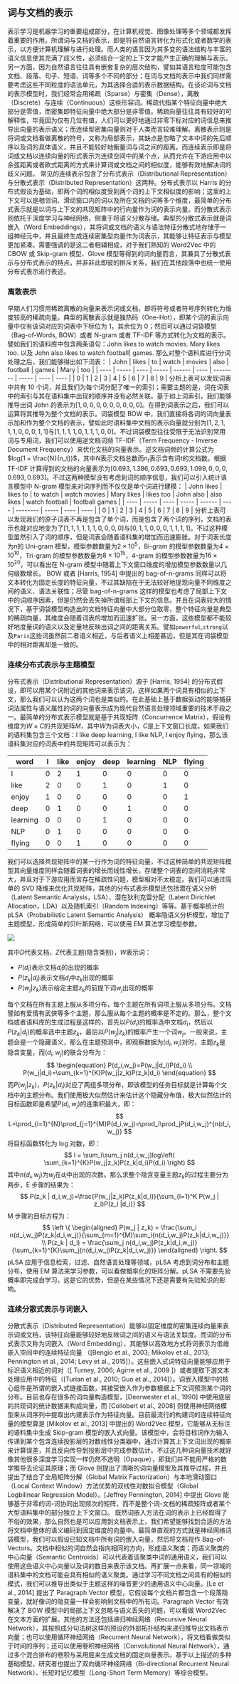 ## 词与文档的表示

表示学习是机器学习的重要组成部分，在计算机视觉、图像处理等多个领域都发挥着重要的作用。所谓词与文档的表示，即是将自然语言转化为形式化或者数学的表示，以方便计算机理解与进行处理。而人类的语言因为其多变的语法结构与丰富的语义信息使其充满了歧义性，必须结合一定的上下文才能产生正确的理解与表示。另一方面，因为自然语言往往具有嵌套复杂的层次结构，譬如其语言粒度可能包含文档、段落、句子、短语、词等多个不同的部分；在词与文档的表示中我们同样需要考虑这些不同粒度的语法单元，为其选择合适的表示数据结构。在谈论词与文档的表示模型时，我们经常会用稀疏（Sparse）与密集（Dense），离散（Discrete）与连续（Continuous）这些形容词。稀疏代指某个特征向量中绝大部分是零值，而密集即特征向量中绝大部分是非零值。稀疏向量往往具有较好的可解释性，毕竟因为仅有几位有值，人们可以更好地通过非零下标对应的词信息来推导出向量的表示语义；而连续型密集向量则对于人类而言较难理解。离散表示则是将词或文档看做离散的符号，又称为局部表示，其缺点是忽略了文本中词的先后顺序以及词的具体语义，并且不能较好地衡量词与词之间的距离。而连续表示即是将词或文档以连续向量的形式表示为连续空间中的某个点，从而允许在下游应用中以余弦距离或者欧式距离的方式来计算词或文档之间的相似度，能够有效地解决词的歧义问题。
常见的连续表示包含了分布式表示（Distributional Representation）与分散式表示（Distributed Representation）这两种。分布式表示以 Harris 的分布式假设为基础，即两个词的相似度受到两个词的上下文相似度的影响；这里的上下文可以是相邻词、滑动窗口内的词以及所在文档的词等多个维度，最简单的分布式表示就是以词与上下文的共现矩阵中的行向量作为词的表示向量。而分散式表示则依托于深度学习与神经网络，侧重于将语义分散存储。典型的分散式表示就是词嵌入（Word Embeddings），其将词或文档的语义与语法特征分散式地存储于一组神经元中，并且最终生成连续密集型向量作为词表示，其能够让特征表示与模型更加紧凑。需要强调的是这二者相辅相成，对于我们熟知的 Word2Vec 中的 CBOW 或 Skip-gram 模型、Glove 模型等得到的词向量而言，其兼具了分散式表示与分布式表示的特点，并非非此即彼的排斥关系，我们在其他段落中也统一使用分布式表示进行表述。

### 离散表示

早期人们习惯用稀疏离散的向量来表示词或文档，即将符号或者符号序列转化为维度较高的稀疏向量。典型的离散表示就是独热码（One-Hot），即某个词的表示向量中仅有该词对应的词表中下标位为 1，其余位为 0；然后可以通过词袋模型（Bag-of-Words, BOW）或者 N-gram 或者 TF-IDF 等方式转化为文档的表示。譬如我们的语料库中包含两条语句：John likes to watch movies. Mary likes too. 以及 John also likes to watch football| games. 那么对整个语料库进行分词处理之后，我们能够得出如下词表：
| John | likes | to   | watch | movies | also | football | games | Mary | too  |
| ---- | ----- | ---- | ----- | ------ | ---- | -------- | ----- | ---- | ---- |
| 0    | 1     | 2    | 3     | 4      | 5    | 6        | 7     | 8    | 9    |
分析上表可以发现词表中共有 10 个词，并且我们为每个词分配了唯一的索引；需要主题的是，词在词表中的索引与其在语料集中出现的顺序并没有必然关联。基于如上词索引，我们能够推导出词 John 的表示为$[1, 0, 0, 0, 0, 0, 0, 0, 0, 0]$。在得到词表示之后，我们可以运算将其推导为整个文档的表示。词袋模型 BOW 中，我们直接将各词的词向量表示加和作为整个文档的表示，譬如此时语料集中文档的表示向量就分别为$[1,2,1,1,1,0,0,0,1,1]$与$[1,1,1,1,0,1,1,1,0,0]$。不过词袋模型往往受限于无法识别常用词与专用词，我们可以使用逆文档词频 TF-IDF（Term Frequency - Inverse Document Frequency）来优化文档的向量表示。逆文档词频的计算公式为$log(1 + \frac{N}{n_t})$，其中$N$表示文档总数而$n_t$表示含有词$t$的文档数。根据 TF-IDF 计算得到的文档的向量表示为$[0.693, 1.386, 0.693, 0.693, 1.099, 0, 0, 0, 0.693, 0.693]$。不过这两种模型没有考虑到词的顺序信息，我们可以引入统计语言模型中 N-gram 模型来对词序列而不仅仅是单个词进行建模：
| John likes | likes to | to watch  | watch movies | Mary likes | likes too | John also | also likes | watch football | football games |
| ---- | ----- | ---- | ----- | ------ | ---- | -------- | ----- | ---- | ---- |
| 0    | 1     | 2    | 3     | 4      | 5    | 6        | 7     | 8    | 9    |
分析上表可以发现我们的原子词表不再是包含了单个词，而是包含了两个词的序列，文档的表示也就对应地变为了$[1, 1, 1, 1, 1, 1, 0,0,0, 0]$与$[0,1,1,0,0,0,1,1,1,1]$。不过这种模型虽然引入了词的顺序，但是词表会随着语料集的增加而迅速膨胀。对于词表长度为$n$的 Uni-gram 模型，模型参数数量为$2 \times 10^5$，Bi-gram 的模型参数数量为$4 \times 10^{10}$，Tri-gram 的模型参数数量为$8 \times 10^{15}$，4-gram 的模型参数数量为$16 \times 10^{20}$，可以看出在 N-gram 模型中随着上下文窗口维度的增加模型参数数量以几何级数增长。
BOW 或者 [Harris, 1954] 中提出的 bag-of-n-grams 同样可以将文本转化为固定长度的特征向量，不过其缺陷在于无法较好地提现向量不同维度之间的语义、语法关联性；尽管 bag-of-n-grams 这样的模型也考虑了局部上下文中的词顺序因素，但是仍然会丢失掉所谓局部上下文的信息。并且在词表较大的情况下，基于词袋模型构造出的文档特征向量中大部分位取零，整个特征向量是典型的稀疏向量，其维度会随着词表的增加而迅速扩张。另一方面，这些模型都不能较好地度量词的语义以及定量地反映出词之间的距离关系。譬如`powerful`,`strong`以及`Paris`这些词虽然前二者语义相近，与后者语义上相差甚远，但是其在词袋模型中的相对距离却是一致的。


### 连续分布式表示与主题模型

分布式表示（Distributional Representation）源于 [Harris, 1954] 的分布式假设，即可以用某个词附近的其他词来表示该词，这样如果两个词具有相似的上下文，那么我们可以认为这两个词也是类似的。在此基础上基于数据驱动的能够捕获词法属性与语义属性的词的向量表示成为现代自然语言处理领域重要的技术手段之一。最简单的分布式表示模型就是基于共现矩阵（Concurrence Matrix），假设有维度为$W \times C$的共现矩阵$M$，其中$W$为词表大小，$C$是上下文窗口长度。如果我们的语料集包含三个文档：I like deep learning, I like NLP, I enjoy ﬂying，那么该语料集对应的词表中的共现矩阵可以表示为：

| word     | I    | like | enjoy | deep | learning | NLP  | flying |
| -------- | ---- | ---- | ----- | ---- | -------- | ---- | ------ |
| I        | 0    | 2    | 1     | 0    | 0        | 0    | 0      |
| like     | 2    | 0    | 0     | 1    | 0        | 1    | 0      |
| enjoy    | 1    | 0    | 0     | 0    | 0        | 0    | 1      |
| deep     | 0    | 1    | 0     | 0    | 1        | 0    | 0      |
| learning | 0    | 0    | 0     | 1    | 0        | 0    | 0      |
| NLP      | 0    | 1    | 0     | 0    | 0        | 0    | 0      |
| flying   | 0    | 0    | 1     | 0    | 0        | 0    | 0      |

我们可以选择共现矩阵中的某一行作为词的特征向量，不过这种简单的共现矩阵模型其向量维度同样会随着词表的增长而线性增长，存储整个词表的空间消耗非常大，并且对于下游应用而言存在稀疏性问题，模型相对不太稳定。我们可以通过简单的 SVD 降维来优化共现矩阵，其他的分布式表示模型还包括潜在语义分析（Latent Semantic Analysis，LSA）、潜在狄利克雷分配（Latent Dirichlet Allocation，LDA）以及随机索引（Random Indexing）等等。基于概率统计的 pLSA（Probabilistic Latent Semantic Analysis） 概率隐语义分析模型，增加了主题模型，形成简单的贝叶斯网络，可以使用 EM 算法学习模型参数。

![](https://coding.net/u/hoteam/p/Cache/git/raw/master/2017/3/2/401B5F00-7A24-42D6-9396-D7484AC4AA4D.png)

其中$D$代表文档，$Z$代表主题(隐含类别)，$W$表示词：
- $P(d_i)$表示文档$d_i$的出现的概率
- $P(z_k|d_i)$表示文档$d_i$中$z_k$出现的概率
- $P(w_j|z_k)$表示给定主题$z_k$的前提下词$w_j$出现的概率

每个文档在所有主题上服从多项分布，每个主题在所有词项上服从多项分布。文档譬如有爱情有武侠等多个主题，那么服从每个主题的概率是不定的。那么，整个文档或者语料库的生成过程是这样的，首先以$P(d_i)$的概率选中文档$d_i$，然后以$P(z_k|d_i)$的概率选中主题$z_k$，最后以$P(w_j|z_k)$的概率产生一个词$w_j$。一般来说，主题会是一个隐藏语义，那么在主题预测中，即观察数据为$(d_i,w_j)$对时，主题$z_k$是隐含变量，而$(d_i,w_j)$的联合分布为：
$$
\begin{equation}
P(d_i,w_j)=P(w_j|d_i)P(d_i) \\
P(w_j|d_i)=\sum_{k=1}^{K}P(w_j|z_k)P(z_k|d_i)
\end{equation}
$$
而$P(w_j|z_k)$，$P(z_k|d_i)$对应了两组多项分布，即该模型的任务目标就是计算每个文档中的主题分布。我们使用极大似然估计来估计这个隐藏分布值，极大似然估计的目标函数即是希望$P(d_i,w_j)$的连乘积最大，即：
$$
L=\prod_{i=1}^{N}\prod_{j=1}^{M}P(d_i,w_j)=\prod_i\prod_jP(d_i,w_j)^{n(d_i,w_j)}
$$
将目标函数转化为 log 对数，即：
$$
l = \sum_i\sum_j n(d_i,w_j)log\left( \sum_{k=1}^{K}P(w_j|z_k)P(z_k|d_i)P(d_i) \right)
$$
其中$n(d_i,w_j)$为$w_j$在$d_i$中出现的次数。那么求整个隐含变量主题$z_k$的过程主要分为两步，E 步骤的结果为：
$$
P(z_k | d_i,w_j)=\frac{P(w_j|z_k)P(z_k|d_i)}{\sum_{l=1}^K P(w_j | z_l)P(z_l |d_i)}
$$
M 步骤的目标方程为：
$$
\left \{ 
\begin{aligned}
P(w_j | z_k) = \frac{\sum_i n(d_i,w_j)P(z_k|d_i,w_j)}{\sum_{m=1}^{M}\sum_i{n(d_i,w_j)P(z_k|d_i,w_j)}} \\ P(z_k | d_i) = \frac{\sum_j n(d_i,w_j)P(z_k|d_i,w_j)}{\sum_{k=1}^{K}\sum_j{n(d_i,w_j)P(z_k|d_i,w_j)}} \end{aligned} \right.
$$
pLSA 应用于信息检索，过滤、自然语言处理等领域，pLSA 考虑到词分布和主题分布，使用 EM 算法来学习参数，可以看做概率化的矩阵分解。pLSA 不需要先验概率即完成自学习，这是它的优势，但是在某些情况下还是需要有先验知识的影响。


### 连续分散式表示与词嵌入

分散式表示（Distributed Representation）能够以固定维度的密集连续向量来表示词或文档，该特征向量能够较好地反映词之间的语义与语法关联度。而词的分布式表示又称为词嵌入（Word Embedding），其能够以高效地方式将词表示为低维嵌入空间中的连续特征向量 （[Bengio et al., 2003; Mikolov et al., 2013; Pennington et al., 2014; Levy et al., 2015]）。这些嵌入式词特征向量能够应用于标识语义相近的词对（[ Turney, 2006; Agirre et al., 2009 ]）或者提取下游文本处理应用中的特征（[Turian et al., 2010; Guo et al., 2014]）。词嵌入模型中的核心组件是所谓的嵌入式链接函数，其接受嵌入作为参数根据上下文词预测某个词的分布。目前也存在很多的词向量构造模型，[Deerwester et al., 1990] 中使用底层的共现词的统计数据来构成向量，而 [Collobert et al., 2008] 则使用神经网络模型来从词序列中提取出内建表示作为特征向量。目前最流行的构建词的连续特征向量的模型算是 [Mikolov et al., 2013] 中提出的 Word2Vec 模型，它能够从无标注的语料集中生成 Skip-gram 模型的嵌入式向量。该模型中，会将目标词作为输入传递到某个包含连续投影层的对数线性分类器中，通过计算其上下文词出现的概率来计算误差，并且反向传导到投影层中完成参数估计。不过这几种词向量技术就好像其他很多深度学习实现一样仍然不透明（Opaque），即我们并不能用严格的数学推导去论证其原理；而 Glove 则提出了清晰的词向量模型及其推导过程，并且提出了结合了全局矩阵分解（Global Matrix Factorization）与本地滑动窗口（Local Context Window）方法优势的双线性对数拟合模型（Global Logbilinear Regression Model）。[Jeffrey Pennington, 2014] 中提出 Glove 能够基于非零的词-词协同出现频次的矩阵，而不是整个词-文档的稀疏矩阵或者某个大型语料集中的部分独立上下文窗口。
既然词嵌入方法在词的表示上已经取得了不俗的效果，那么自然也是可以应用到文档表示上，我们希望能够找到合适的方法将文档中整体的语义编码到固定维度的向量中。最简单直观的方式就是神经网络词袋模型，我们可以假设已知文档中所有词的嵌入向量，然后将文档视作 Bag-of-Vectors。文档中相似的词自然会指向相同的方向，形成语义聚类；而语义聚类的中心向量（Semantic Centroids）可以代表着该聚类中词的通用语义，我们可以使用这些语义中心向量以及词的数目来表示该文档。再扩展一点来看，同一领域的语料集中的文档可能会具有相似的语义聚类。通过学习不同文档之间具有的相似的模式，我们可以推导出类似于主题这样的噪音更少的通用语义中心向量。[Le et al., 2014] 提出了 Paragraph Vector 模型，它假设每个文档片都包含一个段落隐变量，就好像词的隐变量一样会影响到文档中的所有词。Paragraph Vector 有效解决了 BOW 模型中的局部上下文忽略与语义丢失的问题，可以看做 Word2Vec 在文本方面的扩展。其他的方法还包括递归神经网络（Recursive Neural Network），其按照成分句法树这样的预设的外部拓扑结构来递归推导出文档表示向量；也可以使用循环神经网络（Recurrent Neural Network），将文档看做类似于时间的序列；还可以使用卷积神经网络（Convolutional Neural Network），通过多个混合排布的卷积与采用层来生成文档的固定向量表示。基于以上描述的多种基础模型，研究者也提出了双向循环神经网络（Bi-directional Recurrent Neural Network）、长短时记忆模型（Long-Short Term Memory）等综合模型。